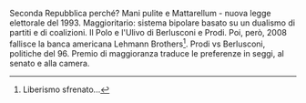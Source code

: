Seconda Repubblica perché? Mani pulite e Mattarellum - nuova legge elettorale del 1993.
Maggioritario: sistema bipolare basato su un dualismo di partiti e di coalizioni. Il Polo e l'Ulivo di Berlusconi e Prodi. Poi, però, 2008 fallisce la banca americana Lehmann Brothers[^1]. 
Prodi vs Berlusconi, politiche del 96. Premio di maggioranza traduce le preferenze in seggi, al senato e alla camera. 














[^1]: Liberismo sfrenato...
